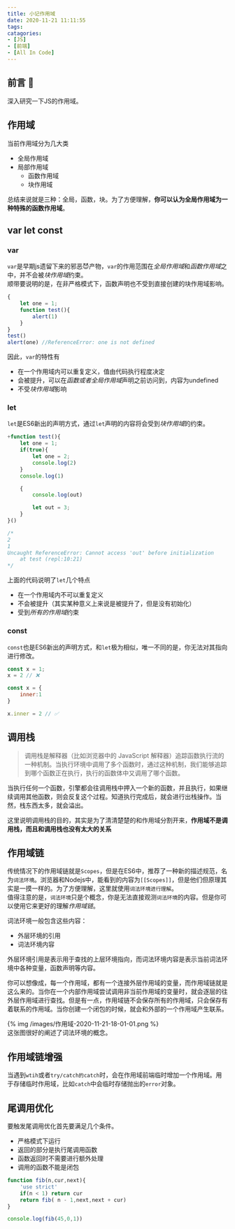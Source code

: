 ```yaml
---
title: 小记作用域
date: 2020-11-21 11:11:55
tags:
catagories:
- [JS]
- [前端]
- [All In Code]
---
```


## 前言 🎤
深入研究一下JS的作用域。
<!--more-->

## 作用域
当前作用域分为几大类
- 全局作用域
- 局部作用域
    - 函数作用域
    - 块作用域

总结来说就是三种：全局，函数，块。为了方便理解，**你可以认为全局作用域为一种特殊的函数作用域**。

## var let const

### var
`var`是早期js遗留下来的邪恶😈产物，`var`的作用范围在*全局作用域*和*函数作用域*之中，并不会被*块作用域*约束。  
顺带要说明的是，在非严格模式下，函数声明也不受到直接创建的块作用域影响。
```js
{
    let one = 1;
    function test(){
        alert(1)
    }
}
test() 
alert(one) //ReferenceError: one is not defined
```

因此，`var`的特性有
- 在一个作用域内可以重复定义，值由代码执行程度决定
- 会被提升，可以在*函数或者全局作用域*声明之前访问到，内容为undefined
- 不受*块作用域*影响
### let
`let`是ES6新出的声明方式，通过`let`声明的内容将会受到*块作用域*的约束。
```js
+function test(){
    let one = 1;
    if(true){
        let one = 2;
        console.log(2)
    }
    console.log(1)

    {
        console.log(out)

        let out = 3;
    }
}()

/*
2
1
Uncaught ReferenceError: Cannot access 'out' before initialization
    at test (repl:10:21)
*/
```

上面的代码说明了`let`几个特点
- 在一个作用域内不可以重复定义
- 不会被提升（其实某种意义上来说是被提升了，但是没有初始化）
- 受到*所有的作用域*约束

### const
`const`也是ES6新出的声明方式，和`let`极为相似，唯一不同的是，你无法对其指向进行修改。
```js
const x = 1;
x = 2 // ❌

const x = {
    inner:1
}

x.inner = 2 // ✅
```

## 调用栈
>调用栈是解释器（比如浏览器中的 JavaScript 解释器）追踪函数执行流的一种机制。当执行环境中调用了多个函数时，通过这种机制，我们能够追踪到哪个函数正在执行，执行的函数体中又调用了哪个函数。

当执行任何一个函数，引擎都会往调用栈中押入一个新的函数，并且执行，如果继续调用其他函数，则会反复这个过程。知道执行完成后，就会进行出栈操作。当然，栈东西太多，就会溢出。  

这里说明调用栈的目的，其实是为了清清楚楚的和作用域分割开来，**作用域不是调用栈，而且和调用栈也没有太大的关系**

## 作用域链
传统情况下的作用域链就是`Scopes`，但是在ES6中，推荐了一种新的描述规范，名为`词法环境`。浏览器和Nodejs中，能看到的内容为`[[Scopes]]`，但是他们但原理其实是一摸一样的。为了方便理解，这里就使用`词法环境进行理解`。  
值得注意的是，`词法环境`只是个概念，你是无法直接观测`词法环境`的内容。但是你可以使用它来更好的理解*作用域链*。  

词法环境一般包含这些内容：
- 外层环境的引用
- 词法环境内容

外层环境引用是表示用于查找的上层环境指向，而词法环境内容是表示当前词法环境中各种变量，函数声明等内容。  

你可以想像成，每一个作用域，都有一个连接外层作用域的变量，而作用域链就是这么来的。当你在一个内部作用域尝试调用非当前作用域的变量时，就会逐层的往外层作用域进行查找。但是有一点，作用域链不会保存所有的作用域，只会保存有着联系的作用域。当你创建一个闭包的时候，就会和外部的一个作用域产生联系。

{% img /images/作用域-2020-11-21-18-01-01.png %}  
这张图很好的阐述了词法环境的概念。

## 作用域链增强
当遇到`wtih`或者`try/catch的catch`时，会在作用域前端临时增加一个作用域。用于存储临时作用域，比如`catch`中会临时存储抛出的`error`对象。

## 尾调用优化
要触发尾调用优化首先要满足几个条件。
- 严格模式下运行
- 返回的部分是执行尾调用函数
- 函数返回时不需要进行额外处理
- 调用的函数不能是闭包

```js
function fib(n,cur,next){
    'use strict'
    if(n < 1) return cur
    return fib( n - 1,next,next + cur)
}

console.log(fib(45,0,1))
```